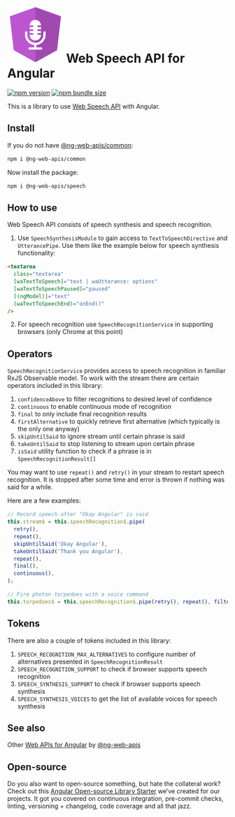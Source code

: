 # ![ng-web-apis logo](https://raw.githubusercontent.com/Tinkoff/ng-web-apis/main/libs/speech/logo.svg) Web Speech API for Angular

[![npm version](https://img.shields.io/npm/v/@ng-web-apis/speech.svg)](https://npmjs.com/package/@ng-web-apis/speech)
[![npm bundle size](https://img.shields.io/bundlephobia/minzip/@ng-web-apis/speech)](https://bundlephobia.com/result?p=@ng-web-apis/speech)

This is a library to use [Web Speech API](https://developer.mozilla.org/en-US/docs/Web/API/Web_Speech_API) with Angular.

## Install

If you do not have [@ng-web-apis/common](https://github.com/tinkoff/ng-web-apis/tree/main/libs/common):

```bash
npm i @ng-web-apis/common
```

Now install the package:

```bash
npm i @ng-web-apis/speech
```

## How to use

Web Speech API consists of speech synthesis and speech recognition.

1. Use `SpeechSynthesisModule` to gain access to `TextToSpeechDirective` and `UtterancePipe`. Use them like the example
   below for speech synthesis functionality:

```html
<textarea
  class="textarea"
  [waTextToSpeech]="text | waUtterance: options"
  [waTextToSpeechPaused]="paused"
  [(ngModel)]="text"
  (waTextToSpeechEnd)="onEnd()"
/>
```

2. For speech recognition use `SpeechRecognitionService` in supporting browsers (only Chrome at this point)

## Operators

`SpeechRecognitionService` provides access to speech recognition in familiar RxJS Observable model. To work with the
stream there are certain operators included in this library:

1. `confidenceAbove` to filter recognitions to desired level of confidence
2. `continuous` to enable continuous mode of recognition
3. `final` to only include final recognition results
4. `firstAlternative` to quickly retrieve first alternative (which typically is the only one anyway)
5. `skipUntilSaid` to ignore stream until certain phrase is said
6. `takeUntilSaid` to stop listening to stream upon certain phrase
7. `isSaid` utility function to check if a phrase is in `SpeechRecognitionResult[]`

You may want to use `repeat()` and `retry()` in your stream to restart speech recognition. It is stopped after some time
and error is thrown if nothing was said for a while.

Here are a few examples:

```ts
// Record speech after "Okay Angular" is said
this.stream$ = this.speechRecognition$.pipe(
  retry(),
  repeat(),
  skipUntilSaid('Okay Angular'),
  takeUntilSaid('Thank you Angular'),
  repeat(),
  final(),
  continuous(),
);
```

```ts
// Fire photon torpedoes with a voice command
this.torpedoes$ = this.speechRecognition$.pipe(retry(), repeat(), filter(isSaid('Fire photon torpedoes')));
```

## Tokens

There are also a couple of tokens included in this library:

1. `SPEECH_RECOGNITION_MAX_ALTERNATIVES` to configure number of alternatives presented in `SpeechRecognitionResult`
2. `SPEECH_RECOGNITION_SUPPORT` to check if browser supports speech recognition
3. `SPEECH_SYNTHESIS_SUPPORT` to check if browser supports speech synthesis
4. `SPEECH_SYNTHESIS_VOICES` to get the list of available voices for speech synthesis

## See also

Other [Web APIs for Angular](https://tinkoff.github.io/ng-web-apis/) by
[@ng-web-apis](https://github.com/tinkoff/ng-web-apis)

## Open-source

Do you also want to open-source something, but hate the collateral work? Check out this
[Angular Open-source Library Starter](https://github.com/TinkoffCreditSystems/angular-open-source-starter) we’ve created
for our projects. It got you covered on continuous integration, pre-commit checks, linting, versioning + changelog, code
coverage and all that jazz.
